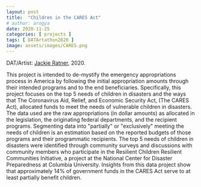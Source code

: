 ```yaml
---
layout: post
title:  "Children in the CARES Act"
# author: arogya
date: 2020-11-25
categories: [ projects ]
tags: [ DATArtathon2020 ]
image: assets/images/CARES.png
---
```


<div class=“flourish-embed” data-src=“story/493768"><script src=“https://public.flourish.studio/resources/embed.js”></script></div>
                                                   
DAT/Artist: [Jackie Ratner](http://datartathon.com/fellows/jackie), 2020. 

This project is intended to de-mystify the emergency appropriations process in America by following the initial appropriation amounts through their intended programs and to the end beneficiaries. Specifically, this project focuses on the top 5 needs of children in disasters and the ways that The Coronavirus Aid, Relief, and Economic Security Act, (The CARES Act), allocated funds to meet the needs of vulnerable children in disasters. The data used are the raw appropriations (in dollar amounts) as allocated in the legislation, the originating federal departments, and the recipient programs. Segmenting data into "partially" or "exclusively" meeting the needs of children is an estimation based on the reported budgets of those programs and their programmatic recipients. The top 5 needs of children in disasters were identified through community surveys and discussions with community members who participate in the Resilient Children Resilient Communities Initiative, a project at the National Center for Disaster Preparedness at Columbia University. Insights from this data project show that approximately 14% of government funds in the CARES Act serve to at least partially benefit children.

